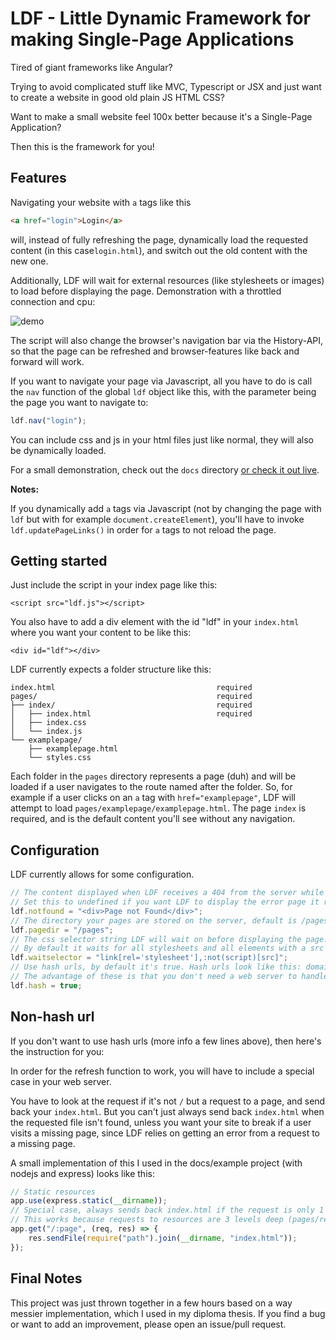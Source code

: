 # LDF - Little Dynamic Framework for making Single-Page Applications

Tired of giant frameworks like Angular? 

Trying to avoid complicated stuff like MVC, Typescript or JSX and just want to create a website in good old plain JS HTML CSS?

Want to make a small website feel 100x better because it's a Single-Page Application?

Then this is the framework for you!

## Features

Navigating your website with `a` tags like this

```html
<a href="login">Login</a>
```

will, instead of fully refreshing the page, dynamically load the requested content (in this case`login.html`), and switch out the old content with the new one.

Additionally, LDF will wait for external resources (like stylesheets or images) to load before displaying the page. Demonstration with a throttled connection and cpu:

![demo](https://i.imgur.com/G9FTMYu.gif)

The script will also change the browser's navigation bar via the History-API, so that the page can be refreshed and browser-features like back and forward will work.

If you want to navigate your page via Javascript, all you have to do is call the `nav` function of the global `ldf` object like this, with the parameter being the page you want to navigate to:

```javascript
ldf.nav("login");
```

You can include css and js in your html files just like normal, they will also be dynamically loaded.

For a small demonstration, check out the `docs` directory [or check it out live](https://autplayed.github.io/ldf/).

**Notes:**

If you dynamically add `a` tags via Javascript (not by changing the page with `ldf` but with for example `document.createElement`), you'll have to invoke `ldf.updatePageLinks()` in order for `a` tags to not reload the page.

## Getting started

Just include the script in your index page like this:

```
<script src="ldf.js"></script>
```

You also have to add a div element with the id "ldf" in your `index.html` where you want your content to be like this:

```
<div id="ldf"></div>
```

LDF currently expects a folder structure like this:

```
index.html                                    required
pages/                                        required
├── index/                                    required
│   ├── index.html                            required
│   ├── index.css
│   └── index.js
└── examplepage/
    ├── examplepage.html
    └── styles.css
```

Each folder in the `pages` directory represents a page (duh) and will be loaded if a user navigates to the route named after the folder. So, for example if a user clicks on an `a` tag with `href="examplepage"`, LDF will attempt to load `pages/examplepage/examplepage.html`.
The page `index` is required, and is the default content you'll see without any navigation.

## Configuration

LDF currently allows for some configuration.

```javascript
// The content displayed when LDF receives a 404 from the server while requesting a page
// Set this to undefined if you want LDF to display the error page it received from your server
ldf.notfound = "<div>Page not Found</div>";
// The directory your pages are stored on the server, default is /pages
ldf.pagedir = "/pages";
// The css selector string LDF will wait on before displaying the page.
// By default it waits for all stylesheets and all elements with a src attribute (like images), but not scripts.
ldf.waitselector = "link[rel='stylesheet'],:not(script)[src]";
// Use hash urls, by default it's true. Hash urls look like this: domain.com/#login
// The advantage of these is that you don't need a web server to handle refresh events, but the url doesn't look that good.
ldf.hash = true;
```

## Non-hash url

If you don't want to use hash urls (more info a few lines above), then here's the instruction for you:

In order for the refresh function to work, you will have to include a special case in your web server.

You have to look at the request if it's not `/` but a request to a page, and send back your `index.html`. But you can't just always send back `index.html` when the requested file isn't found, unless you want your site to break if a user visits a missing page, since LDF relies on getting an error from a request to a missing page.

A small implementation of this I used in the docs/example project (with nodejs and express) looks like this:

```javascript
// Static resources
app.use(express.static(__dirname));
// Special case, always sends back index.html if the request is only 1 level.
// This works because requests to resources are 3 levels deep (pages/resource/resource.html)
app.get("/:page", (req, res) => {
	res.sendFile(require("path").join(__dirname, "index.html"));
});
```

## Final Notes

This project was just thrown together in a few hours based on a way messier implementation, which I used in my diploma thesis. If you find a bug or want to add an improvement, please open an issue/pull request.
